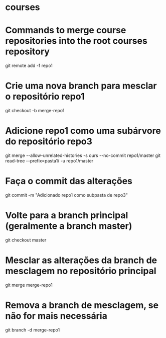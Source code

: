 # courses

# Commands to merge course repositories into the root courses repository

git remote add -f repo1 <URL do repo1>

# Crie uma nova branch para mesclar o repositório repo1
git checkout -b merge-repo1

# Adicione repo1 como uma subárvore do repositório repo3
git merge --allow-unrelated-histories -s ours --no-commit repo1/master
git read-tree --prefix=pasta1/ -u repo1/master

# Faça o commit das alterações
git commit -m "Adicionado repo1 como subpasta de repo3"

# Volte para a branch principal (geralmente a branch master)
git checkout master

# Mesclar as alterações da branch de mesclagem no repositório principal
git merge merge-repo1

# Remova a branch de mesclagem, se não for mais necessária
git branch -d merge-repo1